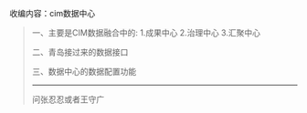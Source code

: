 收编内容：cim数据中心

> 一、主要是CIM数据融合中的: 1.成果中心 2.治理中心 3.汇聚中心
>
> 二、青岛接过来的数据接口
>
> 三、数据中心的数据配置功能
>
> ---
>
> 问张忍忍或者王守广

